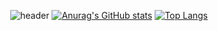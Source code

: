 <div align="center">
  
  ![header](https://capsule-render.vercel.app/api?type=waving&text=자기소개는%20너무%20어려워&&color=timeGradient&&animation=twinkling&height=200&fontSize=60)
 [![Anurag's GitHub stats](https://github-readme-stats.vercel.app/api?username=Torychu&show_icons=true&theme=radical)](https://github.com/anuraghazra/github-readme-stats)
  [![Top Langs](https://github-readme-stats.vercel.app/api/top-langs/?username=Torychu&layout=compact&theme=radical&langs_count=10)](https://github.com/anuraghazra/github-readme-stats)

</div>
<!--
**Torychu/Torychu** is a ✨ _special_ ✨ repository because its `README.md` (this file) appears on your GitHub profile.

Here are some ideas to get you started:

- 🔭 I’m currently working on ...
- 🌱 I’m currently learning ...
- 👯 I’m looking to collaborate on ...
- 🤔 I’m looking for help with ...
- 💬 Ask me about ...
- 📫 How to reach me: ...
- 😄 Pronouns: ...
- ⚡ Fun fact: ...
-->
